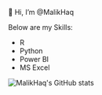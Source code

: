 👋 Hi, I’m @MalikHaq

Below are my Skills:
- R
- Python
- Power BI
- MS Excel

![MalikHaq's GitHub stats](https://github-readme-stats.vercel.app/api?username=MalikHaq&theme=dark&show_icons=true)

<!---
MalikHaq/MalikHaq is a ✨ special ✨ repository because its `README.md` (this file) appears on your GitHub profile.
You can click the Preview link to take a look at your changes.
--->
